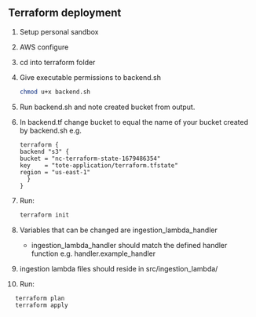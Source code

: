 ## Terraform deployment

1. Setup personal sandbox
   
2. AWS configure
   
3. cd into terraform folder
   
4. Give executable permissions to backend.sh
   ```bash
   chmod u+x backend.sh
   ```

5. Run backend.sh and note created bucket from output.
   
6. In backend.tf change bucket to equal the name of your bucket created by backend.sh e.g.
    ```
    terraform {
    backend "s3" {
    bucket = "nc-terraform-state-1679486354"
    key    = "tote-application/terraform.tfstate"
    region = "us-east-1"
      }
    }
    ```

7. Run:
   ```bash
   terraform init
   ```

8. Variables that can be changed are ingestion_lambda_handler
   - ingestion_lambda_handler should match the defined handler function e.g. handler.example_handler

9. ingestion lambda files should reside in src/ingestion_lambda/

10. Run:
 ```bash
   terraform plan
   terraform apply
   ```
